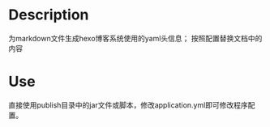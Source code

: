 # Description
为markdown文件生成hexo博客系统使用的yaml头信息； 按照配置替换文档中的内容 

# Use

直接使用publish目录中的jar文件或脚本，修改application.yml即可修改程序配置。
